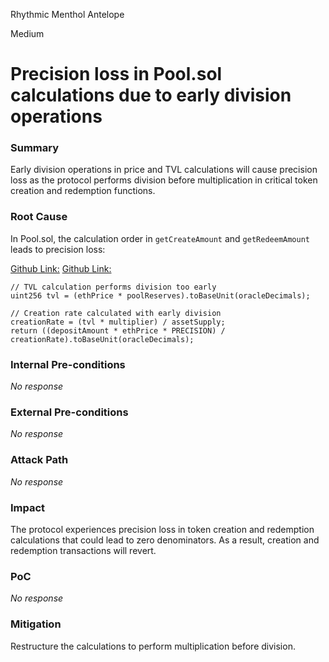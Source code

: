 Rhythmic Menthol Antelope

Medium

# Precision loss in Pool.sol calculations due to early division operations

### Summary

Early division operations in price and TVL calculations will cause precision loss as the protocol performs division before multiplication in critical token creation and redemption functions.

### Root Cause

In Pool.sol, the calculation order in `getCreateAmount` and `getRedeemAmount` leads to precision loss:

[Github Link:](https://github.com/sherlock-audit/2024-12-plaza-finance/blob/14a962c52a8f4731bbe4655a2f6d0d85e144c7c2/plaza-evm/src/Pool.sol#L306)
[Github Link:](https://github.com/sherlock-audit/2024-12-plaza-finance/blob/14a962c52a8f4731bbe4655a2f6d0d85e144c7c2/plaza-evm/src/Pool.sol#L477)

```solidity
// TVL calculation performs division too early
uint256 tvl = (ethPrice * poolReserves).toBaseUnit(oracleDecimals);

// Creation rate calculated with early division
creationRate = (tvl * multiplier) / assetSupply;
return ((depositAmount * ethPrice * PRECISION) / creationRate).toBaseUnit(oracleDecimals);

```

### Internal Pre-conditions

_No response_

### External Pre-conditions

_No response_

### Attack Path

_No response_

### Impact

The protocol experiences precision loss in token creation and redemption calculations that could lead to zero denominators. As a result, creation and redemption transactions will revert.

### PoC

_No response_

### Mitigation

Restructure the calculations to perform multiplication before division.